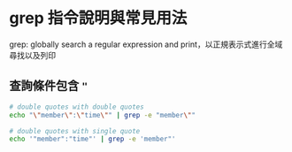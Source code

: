 # grep 指令說明與常見用法

grep: globally search a regular expression and print，以正規表示式進行全域尋找以及列印

## 查詢條件包含 `"`

```sh
# double quotes with double quotes
echo "\"member\":\"time\"" | grep -e "member\""

# double quotes with single quote
echo '"member":"time"' | grep -e 'member"'
```
